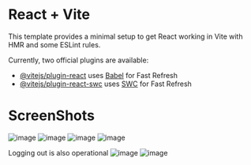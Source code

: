 # React + Vite

This template provides a minimal setup to get React working in Vite with HMR and some ESLint rules.

Currently, two official plugins are available:

- [@vitejs/plugin-react](https://github.com/vitejs/vite-plugin-react/blob/main/packages/plugin-react/README.md) uses [Babel](https://babeljs.io/) for Fast Refresh
- [@vitejs/plugin-react-swc](https://github.com/vitejs/vite-plugin-react-swc) uses [SWC](https://swc.rs/) for Fast Refresh

# ScreenShots

![image](https://github.com/HimanshuGarg5480/Assignment-respB/assets/89679133/baa708e9-7f20-4df9-a3e6-10373b5a8663)
![image](https://github.com/HimanshuGarg5480/Assignment-respB/assets/89679133/afb1f23d-08b4-4c91-bece-7b1e36f274ad)
![image](https://github.com/HimanshuGarg5480/Assignment-respB/assets/89679133/3e47ee2f-cb90-4481-983e-b78cccfd4a05)
![image](https://github.com/HimanshuGarg5480/Assignment-respB/assets/89679133/0cbbf39b-b664-473e-a585-577032166574)


Logging out is also operational
![image](https://github.com/HimanshuGarg5480/Assignment-respB/assets/89679133/d182580f-a8d3-4cc6-8d6d-25865c8dcac3)
![image](https://github.com/HimanshuGarg5480/Assignment-respB/assets/89679133/4e281bd8-ce7b-4100-ac2c-445501d22975)






